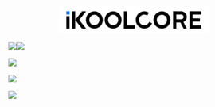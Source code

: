 <p align="center">
  <a href="https://wiki.ikoolcore.cn">
    <img width="300" src="..\images\iKoolCore.png">
  </a>
</p>


![](https://koolcore.oss-cn-shenzhen.aliyuncs.com/wiki/banner-1670655204873-2.jpg)![](https://koolcore.oss-cn-shenzhen.aliyuncs.com/wiki/DesignFile_2.png)

![](https://koolcore.oss-cn-shenzhen.aliyuncs.com/wiki/DesignFile_3.png)

![](https://koolcore.oss-cn-shenzhen.aliyuncs.com/wiki/DesignFile_4.png)

![](https://koolcore.oss-cn-shenzhen.aliyuncs.com/wiki/DesignFile_1.png)